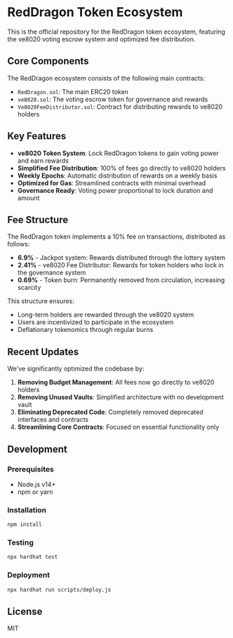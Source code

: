 # RedDragon Token Ecosystem

This is the official repository for the RedDragon token ecosystem, featuring the ve8020 voting escrow system and optimized fee distribution.

## Core Components

The RedDragon ecosystem consists of the following main contracts:

- `RedDragon.sol`: The main ERC20 token
- `ve8020.sol`: The voting escrow token for governance and rewards
- `Ve8020FeeDistributor.sol`: Contract for distributing rewards to ve8020 holders

## Key Features

- **ve8020 Token System**: Lock RedDragon tokens to gain voting power and earn rewards
- **Simplified Fee Distribution**: 100% of fees go directly to ve8020 holders
- **Weekly Epochs**: Automatic distribution of rewards on a weekly basis
- **Optimized for Gas**: Streamlined contracts with minimal overhead
- **Governance Ready**: Voting power proportional to lock duration and amount

## Fee Structure

The RedDragon token implements a 10% fee on transactions, distributed as follows:

- **6.9%** - Jackpot system: Rewards distributed through the lottery system
- **2.41%** - ve8020 Fee Distributor: Rewards for token holders who lock in the governance system
- **0.69%** - Token burn: Permanently removed from circulation, increasing scarcity

This structure ensures:
- Long-term holders are rewarded through the ve8020 system
- Users are incentivized to participate in the ecosystem
- Deflationary tokenomics through regular burns

## Recent Updates

We've significantly optimized the codebase by:

1. **Removing Budget Management**: All fees now go directly to ve8020 holders
2. **Removing Unused Vaults**: Simplified architecture with no development vault
3. **Eliminating Deprecated Code**: Completely removed deprecated interfaces and contracts
4. **Streamlining Core Contracts**: Focused on essential functionality only

## Development

### Prerequisites

- Node.js v14+
- npm or yarn

### Installation

```bash
npm install
```

### Testing

```bash
npx hardhat test
```

### Deployment

```bash
npx hardhat run scripts/deploy.js
```

## License

MIT 